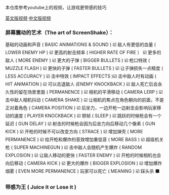 本仓库参考youtube上的视频，让游戏更带感的技巧

[英文版视频](https://www.youtube.com/watch?v=AJdEqssNZ-U)     [中文版视频](https://www.bilibili.com/video/BV1Ds411v7Ux)

### 屏幕震动的艺术（The art of ScreenShake）：

基础的动画和声音 ( BASIC ANIMATIONS & SOUND ) :ballot_box_with_check:
敌人有更低的血量 ( LOWER ENEMY HP ) :ballot_box_with_check:
更高的射击频率 ( HIGHER RATE OF FIRE ） :ballot_box_with_check:
更多的敌人 ( MORE ENEMY ) :ballot_box_with_check:
更大的子弹 ( BIGGER BULLETS ) :ballot_box_with_check:
枪口特效 ( MUZZLE FLASH ) :ballot_box_with_check:
更快的子弹 ( FASTER BULLETS ) :ballot_box_with_check:
让子弹损失一点精度 ( LESS ACCURACY ) :ballot_box_with_check:
击中特效 ( IMPACT EFFECTS ):ballot_box_with_check:
击中敌人时有动画 ( HIT ANIMATION ) :ballot_box_with_check:
可以击退敌人 (ENEMY KNOCKBACK ) :ballot_box_with_check:
敌人死亡后会永久性的留在场景里面 ( PERMANENCE ) :ballot_box_with_check:
相机的平滑移动 ( CAMERA LERP ) :ballot_box_with_check:
击中敌人相机抖动 ( CAMERA SHAKE ) :ballot_box_with_check:
让相机的焦点在角色朝向的前面，不是正对着角色 ( CAMERA POSITION ) :ballot_box_with_check:
后坐力，一边开枪一边射击会影响玩家移动的速度 ( PLAYER KNOCKBACK ) :ballot_box_with_check:
顿帧 ( SLEEP ) :ballot_box_with_check:
跳跃的时候枪会有一个延迟 ( GUN DELAY ) :ballot_box_with_check:
射击的时候枪会因为后坐力向后移动几个像素 ( GUN KICK ) :ballot_box_with_check:
开枪的时候不可以改变方向 ( STRACE ) :ballot_box_with_check:
增加弹壳 ( MORE PERMANENCE ) ☑️
给开枪和爆炸的音效增加重低音 ( MORE BASS ) :ballot_box_with_check:
超级机关枪 ( SUPER MACHINEGUN ) :ballot_box_with_check:
击中敌人会随机产生爆炸 ( RANDOM EXPLOSION ) :ballot_box_with_check:
让敌人移动的更快 ( FASTER ENEMY ) :ballot_box_with_check:
开枪的时候相机也会向后移动 ( CAMERA KICK ) :ballot_box_with_check:
更大的爆炸 ( BIGGER EXPLOSION ) :ballot_box_with_check:
增加爆炸烟雾 ( EVEN MORE PERMANENCE ) 
玩家可以死亡 ( MEANING ) :ballot_box_with_check:
踩头杀 :black_large_square:



### 带感为王 ( Juice it or Lose it )







